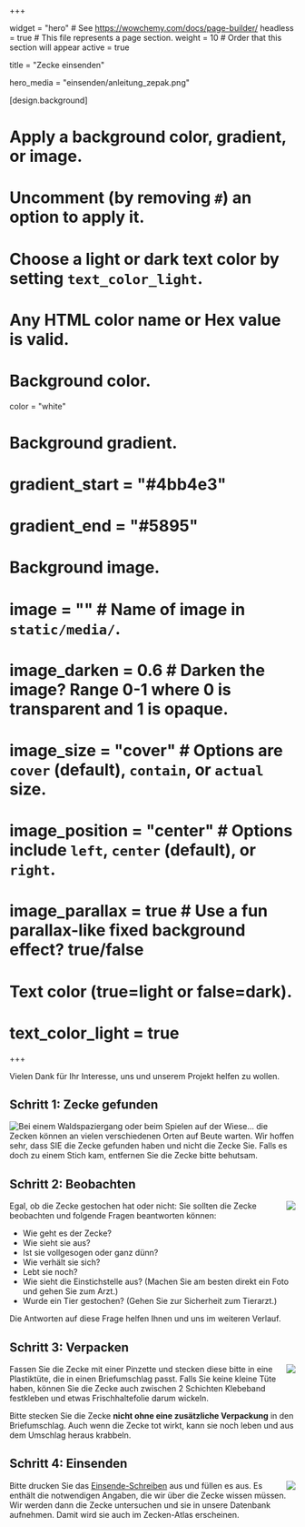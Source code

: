 +++

widget = "hero"  # See https://wowchemy.com/docs/page-builder/
headless = true  # This file represents a page section.
weight = 10  # Order that this section will appear
active = true

title = "Zecke einsenden"

hero_media = "einsenden/anleitung_zepak.png"

[design.background]
# Apply a background color, gradient, or image.
#   Uncomment (by removing `#`) an option to apply it.
#   Choose a light or dark text color by setting `text_color_light`.
#   Any HTML color name or Hex value is valid.

# Background color.
 color = "white"

# Background gradient.
# gradient_start = "#4bb4e3"
# gradient_end = "#5895"

# Background image.
# image = ""  # Name of image in `static/media/`.
# image_darken = 0.6  # Darken the image? Range 0-1 where 0 is transparent and 1 is opaque.
# image_size = "cover"  #  Options are `cover` (default), `contain`, or `actual` size.
# image_position = "center"  # Options include `left`, `center` (default), or `right`.
# image_parallax = true  # Use a fun parallax-like fixed background effect? true/false

# Text color (true=light or false=dark).
# text_color_light = true

+++

Vielen Dank für Ihr Interesse, uns und unserem Projekt helfen zu wollen.

## Schritt 1: Zecke gefunden
<div style="float:left">
<img src="/media/einsenden/schritt1.png">
</div>

Bei einem Waldspaziergang oder beim Spielen auf der Wiese... die Zecken können an vielen verschiedenen
Orten auf Beute warten. Wir hoffen sehr, dass SIE die Zecke gefunden haben und nicht die Zecke Sie. Falls
es doch zu einem Stich kam, entfernen Sie die Zecke bitte behutsam.
   

## Schritt 2: Beobachten

<div style="float:right">
<img src="/media/einsenden/schritt2.png">
</div>

Egal, ob die Zecke gestochen hat oder nicht: Sie sollten die Zecke beobachten und folgende Fragen
beantworten können:
- Wie geht es der Zecke?
- Wie sieht sie aus?
- Ist sie vollgesogen oder ganz dünn?
- Wie verhält sie sich?
- Lebt sie noch?
- Wie sieht die Einstichstelle aus? (Machen Sie am besten direkt ein Foto und gehen Sie zum Arzt.)
- Wurde ein Tier gestochen? (Gehen Sie zur Sicherheit zum Tierarzt.)

Die Antworten auf diese Frage helfen Ihnen und uns im weiteren Verlauf.

## Schritt 3: Verpacken

<div style="float:right">
<img src="/media/einsenden/schritt3.png">
</div>

Fassen Sie die Zecke mit einer Pinzette und stecken diese bitte in eine Plastiktüte, die in einen
Briefumschlag passt. Falls Sie keine kleine Tüte haben, können Sie die Zecke auch zwischen 2 Schichten
Klebeband festkleben und etwas Frischhaltefolie darum wickeln.

Bitte stecken Sie die Zecke **nicht ohne eine zusätzliche Verpackung** in den Briefumschlag. Auch wenn die
Zecke tot wirkt, kann sie noch leben und aus dem Umschlag heraus krabbeln.

## Schritt 4: Einsenden

<div style="float:right">
<img src="/media/einsenden/schritt4.png">
</div>

Bitte drucken Sie das [Einsende-Schreiben](/media/einsenden/zecke_einsenden.pdf) aus
und füllen es aus. Es enthält die notwendigen Angaben, die wir über die Zecke wissen müssen. Wir werden dann die Zecke untersuchen
und sie in unsere Datenbank aufnehmen. Damit wird sie auch im Zecken-Atlas erscheinen.
  
